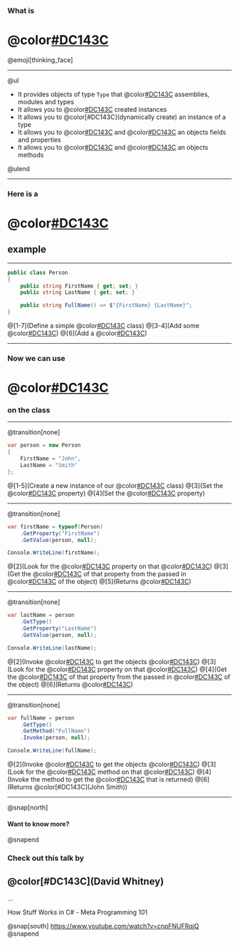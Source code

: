 ### What is
# @color[#DC143C](Reflection?)
@emoji[thinking_face]

---

@ul

- It provides objects of type `Type` that @color[#DC143C](describe) assemblies, modules and types
- It allows you to @color[#DC143C](inspect) created instances
- It allows you to @color[#DC143C](dynamically create) an instance of a type
- It allows you to @color[#DC143C](locate) and @color[#DC143C](access) an objects fields and properties
- It allows you to @color[#DC143C](locate) and @color[#DC143C](invoke) an objects methods

@ulend

---

### Here is a
# @color[#DC143C](Simple)
## example

---

```cs
public class Person
{
    public string FirstName { get; set; }
    public string LastName { get; set; }

    public string FullName() => $"{FirstName} {LastName}";
}
```

@[1-7](Define a simple @color[#DC143C](`Person`) class)
@[3-4](Add some @color[#DC143C](properties))
@[6](Add a @color[#DC143C](method))

---

### Now we can use
# @color[#DC143C](reflection)
### on the class

---
@transition[none]

```cs
var person = new Person
{
    FirstName = "John",
    LastName = "Smith"
};
```

@[1-5](Create a new instance of our @color[#DC143C](`Person`) class)
@[3](Set the @color[#DC143C](FirstName) property)
@[4](Set the @color[#DC143C](LastName) property)

---
@transition[none]

```cs
var firstName = typeof(Person)
    .GetProperty("FirstName")
    .GetValue(person, null);

Console.WriteLine(firstName);
```

@[2](Look for the @color[#DC143C](FirstName) property on that @color[#DC143C](`Type`))
@[3](Get the @color[#DC143C](value) of that property from the passed in @color[#DC143C](instance) of the object)
@[5](Returns @color[#DC143C](John))

---
@transition[none]

```cs
var lastName = person
    .GetType()
    .GetProperty("LastName")
    .GetValue(person, null);

Console.WriteLine(lastName);
```

@[2](Invoke @color[#DC143C](`GetType`) to get the objects @color[#DC143C](`Type`))
@[3](Look for the @color[#DC143C](LastName) property on that @color[#DC143C](`Type`))
@[4](Get the @color[#DC143C](value) of that property from the passed in @color[#DC143C](instance) of the object)
@[6](Returns @color[#DC143C](Smith))

---
@transition[none]

```cs
var fullName = person
    .GetType()
    .GetMethod("FullName")
    .Invoke(person, null);

Console.WriteLine(fullName);
```

@[2](Invoke @color[#DC143C](`GetType`) to get the objects @color[#DC143C](`Type`))
@[3](Look for the @color[#DC143C](FullName) method on that @color[#DC143C](`Type`))
@[4](Invoke the method to get the @color[#DC143C](value) that is returned)
@[6](Returns @color[#DC143C](John Smith))

---

@snap[north]
#### Want to know more?
@snapend

### Check out this talk by
## @color[#DC143C](David Whitney)

...

How Stuff Works in C# - Meta Programming 101

@snap[south]
https://www.youtube.com/watch?v=cnpFNUFRqjQ
@snapend
